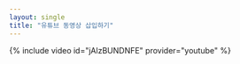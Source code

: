 ```yaml
---
layout: single
title: "유튜브 동영상 삽입하기"
---
```


{% include video id="jAlzBUNDNFE" provider="youtube" %}
